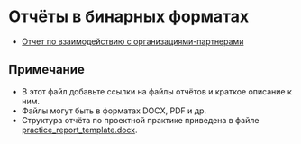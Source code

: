 # Отчёты в бинарных форматах

- [Отчет по взаимодействию с организациями-партнерами](reports/report_with_partner_DenisenkoKvakin.md)

## Примечание

- В этот файл добавьте ссылки на файлы отчётов и краткое описание к ним.
- Файлы могут быть в форматах DOCX, PDF и др.
- Структура отчёта по проектной практике приведена в файле [practice_report_template.docx](practice_report_template.docx).
